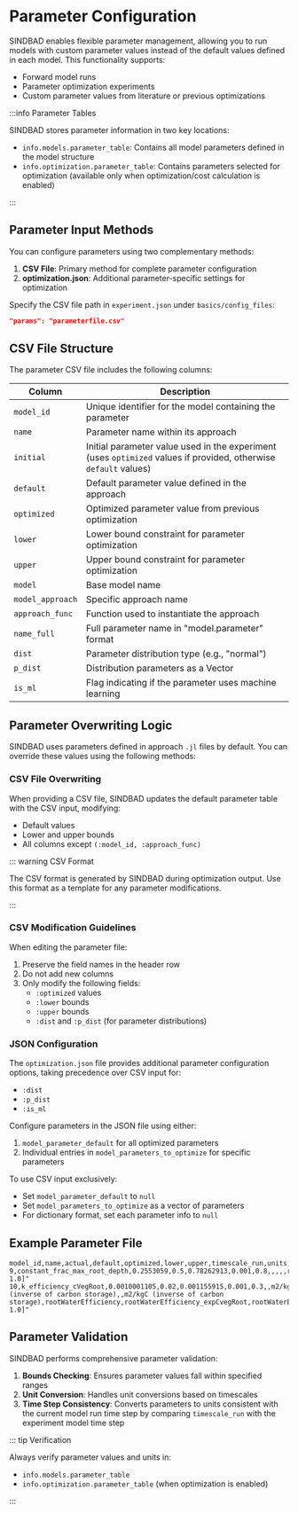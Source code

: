 # Parameter Configuration

SINDBAD enables flexible parameter management, allowing you to run models with custom parameter values instead of the default values defined in each model. This functionality supports:
- Forward model runs
- Parameter optimization experiments
- Custom parameter values from literature or previous optimizations

:::info Parameter Tables

SINDBAD stores parameter information in two key locations:
- `info.models.parameter_table`: Contains all model parameters defined in the model structure
- `info.optimization.parameter_table`: Contains parameters selected for optimization (available only when optimization/cost calculation is enabled)

:::

## Parameter Input Methods

You can configure parameters using two complementary methods:

1. **CSV File**: Primary method for complete parameter configuration
2. **optimization.json**: Additional parameter-specific settings for optimization

Specify the CSV file path in `experiment.json` under `basics/config_files`:
```json
"params": "parameterfile.csv"
```

## CSV File Structure

The parameter CSV file includes the following columns:

| Column | Description |
|--------|-------------|
| `model_id` | Unique identifier for the model containing the parameter |
| `name` | Parameter name within its approach |
| `initial` | Initial parameter value used in the experiment (uses `optimized` values if provided, otherwise `default` values) |
| `default` | Default parameter value defined in the approach |
| `optimized` | Optimized parameter value from previous optimization |
| `lower` | Lower bound constraint for parameter optimization |
| `upper` | Upper bound constraint for parameter optimization |
| `model` | Base model name |
| `model_approach` | Specific approach name |
| `approach_func` | Function used to instantiate the approach |
| `name_full` | Full parameter name in "model.parameter" format |
| `dist` | Parameter distribution type (e.g., "normal") |
| `p_dist` | Distribution parameters as a Vector |
| `is_ml` | Flag indicating if the parameter uses machine learning |

## Parameter Overwriting Logic

SINDBAD uses parameters defined in approach `.jl` files by default. You can override these values using the following methods:

### CSV File Overwriting

When providing a CSV file, SINDBAD updates the default parameter table with the CSV input, modifying:
- Default values
- Lower and upper bounds
- All columns except `(:model_id, :approach_func)`

::: warning CSV Format

The CSV format is generated by SINDBAD during optimization output. Use this format as a template for any parameter modifications.

:::

### CSV Modification Guidelines

When editing the parameter file:
1. Preserve the field names in the header row
2. Do not add new columns
3. Only modify the following fields:
   - `:optimized` values
   - `:lower` bounds
   - `:upper` bounds
   - `:dist` and `:p_dist` (for parameter distributions)

### JSON Configuration

The `optimization.json` file provides additional parameter configuration options, taking precedence over CSV input for:
- `:dist`
- `:p_dist`
- `:is_ml`

Configure parameters in the JSON file using either:
1. `model_parameter_default` for all optimized parameters
2. Individual entries in `model_parameters_to_optimize` for specific parameters

To use CSV input exclusively:
- Set `model_parameter_default` to `null`
- Set `model_parameters_to_optimize` as a vector of parameters
- For dictionary format, set each parameter info to `null`

## Example Parameter File

```csv
model_id,name,actual,default,optimized,lower,upper,timescale_run,units,timescale_ori,units_ori,model,model_approach,approach_func,name_full,is_ml,dist,p_dist
9,constant_frac_max_root_depth,0.2553059,0.5,0.78262913,0.001,0.8,,,,,rootMaximumDepth,rootMaximumDepth_fracSoilD,rootMaximumDepth_fracSoilD,rootMaximumDepth.constant_frac_max_root_depth,false,normal,"Float32[0.0, 1.0]"
10,k_efficiency_cVegRoot,0.0010001105,0.02,0.001155915,0.001,0.3,,m2/kgC (inverse of carbon storage),,m2/kgC (inverse of carbon storage),rootWaterEfficiency,rootWaterEfficiency_expCvegRoot,rootWaterEfficiency_expCvegRoot,rootWaterEfficiency.k_efficiency_cVegRoot,false,normal,"Float32[0.0, 1.0]"
```

## Parameter Validation

SINDBAD performs comprehensive parameter validation:

1. **Bounds Checking**: Ensures parameter values fall within specified ranges
2. **Unit Conversion**: Handles unit conversions based on timescales
3. **Time Step Consistency**: Converts parameters to units consistent with the current model run time step by comparing `timescale_run` with the experiment model time step

::: tip Verification

Always verify parameter values and units in:
- `info.models.parameter_table`
- `info.optimization.parameter_table` (when optimization is enabled)

:::
